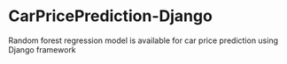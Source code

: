# CarPricePrediction-Django
Random forest regression model is available for car price prediction using Django framework
